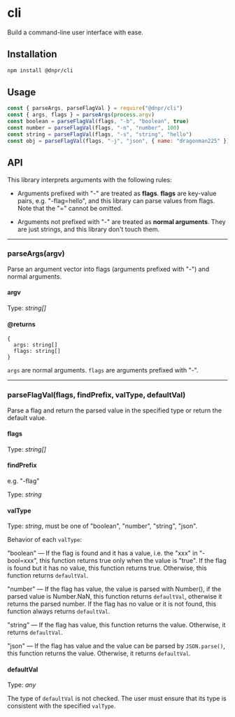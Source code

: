 # cli

Build a command-line user interface with ease.

## Installation

```bash
npm install @dnpr/cli
```

## Usage

```javascript
const { parseArgs, parseFlagVal } = require("@dnpr/cli")
const { args, flags } = parseArgs(process.argv)
const boolean = parseFlagVal(flags, "-b", "boolean", true)
const number = parseFlagVal(flags, "-n", "number", 100)
const string = parseFlagVal(flags, "-s", "string", "hello")
const obj = parseFlagVal(flags, "-j", "json", { name: "dragonman225" })
```

## API

This library interprets arguments with the following rules:

* Arguments prefixed with "-" are treated as **flags**. **flags** are key-value pairs, e.g. "-flag=hello", and this library can parse values from flags. Note that the "=" cannot be omitted.

* Arguments not prefixed with "-" are treated as **normal arguments**. They are just strings, and this library don't touch them.

---

### parseArgs(argv)

Parse an argument vector into flags (arguments prefixed with "-") and normal arguments.

#### argv

Type: *string[]*

#### @returns

```
{
  args: string[]
  flags: string[]
}
```

`args` are normal arguments. `flags` are arguments prefixed with "-".

---

### parseFlagVal(flags, findPrefix, valType, defaultVal)

Parse a flag and return the parsed value in the specified type or return the default value.

#### flags

Type: *string[]*

#### findPrefix

e.g. "-flag"

Type: *string*

#### valType

Type: *string*, must be one of "boolean", "number", "string", "json".

Behavior of each `valType`:
 
"boolean" — If the flag is found and it has a value, i.e. the "xxx" in "-bool=xxx", this function returns true only when the value is "true". If the flag is found but it has no value, this function returns true. Otherwise, this function returns `defaultVal`.

"number" — If the flag has value, the value is parsed with Number(), if the parsed value is Number.NaN, this function returns `defaultVal`, otherwise it returns the parsed number. If the flag has no value or it is not found, this function always returns `defaultVal`.

"string" — If the flag has value, this function returns the value. Otherwise, it returns `defaultVal`.

"json" — If the flag has value and the value can be parsed by `JSON.parse()`, this function returns the value. Otherwise, it returns `defaultVal`.

#### defaultVal

Type: *any*

The type of `defaultVal` is not checked. The user must ensure that its type is consistent with the specified `valType`.
